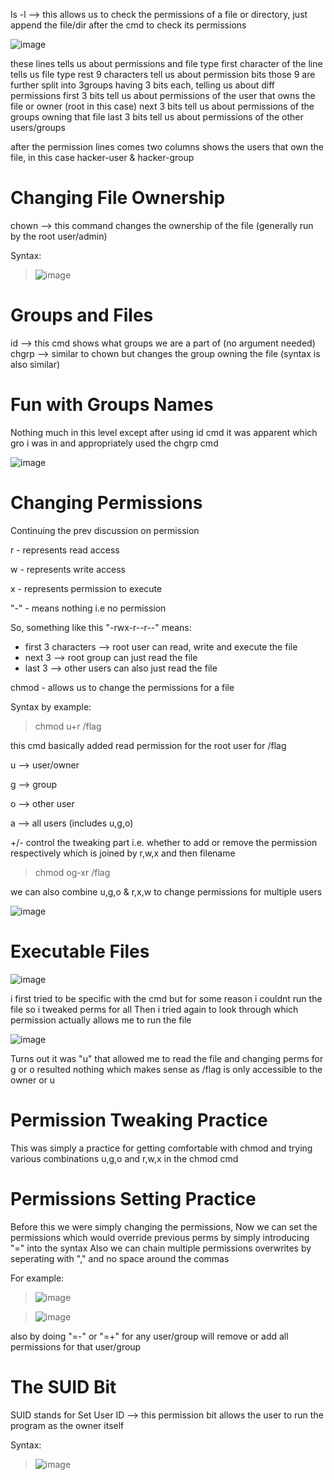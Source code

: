 ls -l  --> this allows us to check the permissions of a file or directory, just append the file/dir after the cmd to check its permissions

![image](https://github.com/user-attachments/assets/f8a12c49-06b2-4d7a-bcac-3e600fad8f3c)

these lines tells us about permissions and file type
first character of the line tells us file type rest 9 characters tell us about permission bits
those 9 are further split into 3groups having 3 bits each, telling us about diff permissions
first 3 bits tell us about permissions of the user that owns the file or owner (root in this case)
next 3 bits tell us about permissions of the groups owning that file
last 3 bits tell us about permissions of the other users/groups

after the permission lines comes two columns shows the users that own the file, in this case hacker-user & hacker-group

# Changing File Ownership
chown -->  this command changes the ownership of the file (generally run by the root user/admin)

Syntax:
> ![image](https://github.com/user-attachments/assets/21ca9f63-9700-471e-8791-2258b0800b4b)

# Groups and Files
id --> this cmd shows what groups we are a part of (no argument needed)
chgrp --> similar to chown but changes the group owning the file (syntax is also similar)

# Fun with Groups Names
Nothing much in this level except after using id cmd it was apparent which gro i was in and appropriately used the chgrp cmd

![image](https://github.com/user-attachments/assets/7f49d52b-8d72-4eaa-85da-14f530d81043)


# Changing Permissions
Continuing the prev discussion on permission

r - represents read access

w - represents write access

x - represents permission to execute

"-" - means nothing i.e no permission

So, something like this "-rwx-r--r--" means:
  - first 3 characters --> root user can read, write and execute the file
  - next 3 --> root group can just read the file
  - last 3 --> other users can also just read the file

chmod - allows us to change the permissions for a file

Syntax by example:
> chmod u+r /flag

this cmd basically added read permission for the root user for /flag

u --> user/owner

g --> group

o --> other user

a --> all users (includes u,g,o)

+/- control the tweaking part i.e. whether to add or remove the permission respectively which is joined by r,w,x and then filename

> chmod og-xr /flag

we can also combine u,g,o & r,x,w to change permissions for multiple users

![image](https://github.com/user-attachments/assets/3c16294d-9b09-49af-b681-b44846870d02)


# Executable Files

![image](https://github.com/user-attachments/assets/b6fa5365-dbc1-4906-bd7b-cf939f05c924)

i first tried to be specific with the cmd but for some reason i couldnt run the file so i tweaked perms for all
Then i tried again to look through which permission actually allows me to run the file

![image](https://github.com/user-attachments/assets/d68b9f5a-324b-4fa4-8643-e24c030358bf)

Turns out it was "u" that allowed me to read the file and changing perms for g or o resulted nothing which makes sense as /flag is only accessible to the owner or u

# Permission Tweaking Practice
This was simply a practice for getting comfortable with chmod and trying various combinations u,g,o and r,w,x in the chmod cmd

# Permissions Setting Practice
Before this we were simply changing the permissions,
Now we can set the permissions which would override previous perms by simply introducing "=" into the syntax
Also we can chain multiple permissions overwrites by seperating with "," and no space around the commas

For example:

>![image](https://github.com/user-attachments/assets/35c659e9-8f19-472f-8dc8-14b2b08d4760)

>![image](https://github.com/user-attachments/assets/4f568632-4656-418e-92ea-563830419bee)

also by doing "=-" or "=+" for any user/group will remove or add all permissions for that user/group

# The SUID Bit

SUID stands for Set User ID --> this permission bit allows the user to run the program as the owner itself

Syntax:
>![image](https://github.com/user-attachments/assets/a31957ae-c025-498b-91a9-cc924e40ede4)
